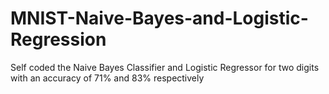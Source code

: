 # MNIST-Naive-Bayes-and-Logistic-Regression
Self coded the Naive Bayes Classifier and Logistic Regressor for two digits with an accuracy of 71% and 83% respectively
